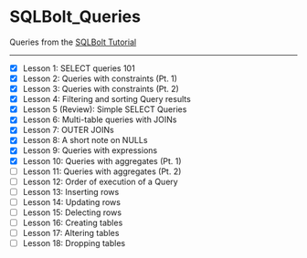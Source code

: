 # SQLBolt_Queries
Queries from the [SQLBolt Tutorial](https://sqlbolt.com/)
___

- [x] Lesson 1: SELECT queries 101
- [x] Lesson 2: Queries with constraints (Pt. 1)
- [x] Lesson 3: Queries with constraints (Pt. 2)
- [x] Lesson 4: Filtering and sorting Query results
- [x] Lesson 5 (Review): Simple SELECT Queries
- [x] Lesson 6: Multi-table queries with JOINs
- [x] Lesson 7: OUTER JOINs
- [x] Lesson 8: A short note on NULLs
- [x] Lesson 9: Queries with expressions
- [x] Lesson 10: Queries with aggregates (Pt. 1)
- [ ] Lesson 11: Queries with aggregates (Pt. 2)
- [ ] Lesson 12: Order of execution of a Query
- [ ] Lesson 13: Inserting rows
- [ ] Lesson 14: Updating rows
- [ ] Lesson 15: Delecting rows
- [ ] Lesson 16: Creating tables
- [ ] Lesson 17: Altering tables
- [ ] Lesson 18: Dropping tables
